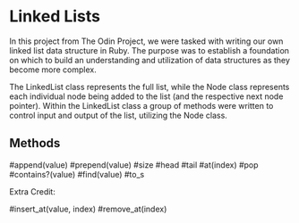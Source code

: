 # Linked Lists

In this project from The Odin Project, we were tasked with writing our own linked list data structure in Ruby. The purpose was to establish a foundation on which to build an understanding and utilization of data structures as they become more complex. 

The LinkedList class represents the full list, while the Node class represents each individual node being added to the list (and the respective next node pointer). Within the LinkedList class a group of methods were written to control input and output of the list, utilizing the Node class. 

## Methods

#append(value)
#prepend(value)
#size
#head
#tail
#at(index)
#pop
#contains?(value)
#find(value)
#to_s

Extra Credit: 

#insert_at(value, index)
#remove_at(index)